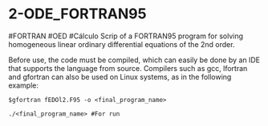 # 2-ODE_FORTRAN95
#FORTRAN #OED #Cálculo
Scrip of a FORTRAN95 program for solving homogeneous linear ordinary differential equations of the 2nd order.

Before use, the code must be compiled, which can easily be done by an IDE that supports the language from source. 
Compilers such as gcc, lfortran and gfortran can also be used on Linux systems, as in the following example:

```$gfortran fEDOl2.F95 -o <final_program_name>```

```./<final_program_name> #For run```

